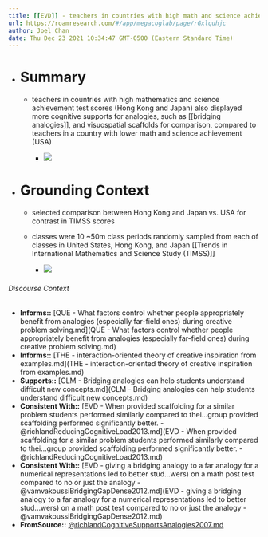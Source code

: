 ```yaml
---
title: [[EVD]] - teachers in countries with high math and science achievement scores also displayed more cognitive supports for analogies, such as bridging analogies, and visuospatial scaffolds for comparison, compared to teachers in a country with lower math and science achievement - [[@richlandCognitiveSupportsAnalogies2007]]
url: https://roamresearch.com/#/app/megacoglab/page/rGxlquhjc
author: Joel Chan
date: Thu Dec 23 2021 10:34:47 GMT-0500 (Eastern Standard Time)
---
```


- # Summary

    - teachers in countries with high mathematics and science achievement test scores (Hong Kong and Japan) also displayed more cognitive supports for analogies, such as [[bridging analogies]], and visuospatial scaffolds for comparison, compared to teachers in a country with lower math and science achievement (USA)

        - ![](https://firebasestorage.googleapis.com/v0/b/firescript-577a2.appspot.com/o/imgs%2Fapp%2Fmegacoglab%2F2o9VNKLRJD.png?alt=media&token=f7c2aab9-5376-4e7d-af1d-ad06f2343a4e)
- # Grounding Context

    - selected comparison between Hong Kong and Japan vs. USA for contrast in TIMSS scores

    - classes were 10 ~50m class periods randomly sampled from each of classes in United States, Hong Kong, and Japan [[Trends in International Mathematics and Science Study (TIMSS)]]

        - ![](https://firebasestorage.googleapis.com/v0/b/firescript-577a2.appspot.com/o/imgs%2Fapp%2Fmegacoglab%2FAvfLIRnAFk.png?alt=media&token=c32f30c5-d308-44a1-bf76-a854b32d7661)

###### Discourse Context

- **Informs::** [QUE - What factors control whether people appropriately benefit from analogies (especially far-field ones) during creative problem solving.md](QUE - What factors control whether people appropriately benefit from analogies (especially far-field ones) during creative problem solving.md)
- **Informs::** [THE - interaction-oriented theory of creative inspiration from examples.md](THE - interaction-oriented theory of creative inspiration from examples.md)
- **Supports::** [CLM - Bridging analogies can help students understand difficult new concepts.md](CLM - Bridging analogies can help students understand difficult new concepts.md)
- **Consistent With::** [EVD - When provided scaffolding for a similar problem students performed similarly compared to thei...group provided scaffolding performed significantly better. - @richlandReducingCognitiveLoad2013.md](EVD - When provided scaffolding for a similar problem students performed similarly compared to thei...group provided scaffolding performed significantly better. - @richlandReducingCognitiveLoad2013.md)
- **Consistent With::** [EVD - giving a bridging analogy to a far analogy for a numerical representations led to better stud...wers) on a math post test compared to no or just the analogy - @vamvakoussiBridgingGapDense2012.md](EVD - giving a bridging analogy to a far analogy for a numerical representations led to better stud...wers) on a math post test compared to no or just the analogy - @vamvakoussiBridgingGapDense2012.md)
- **FromSource::** [@richlandCognitiveSupportsAnalogies2007.md](@richlandCognitiveSupportsAnalogies2007.md)

